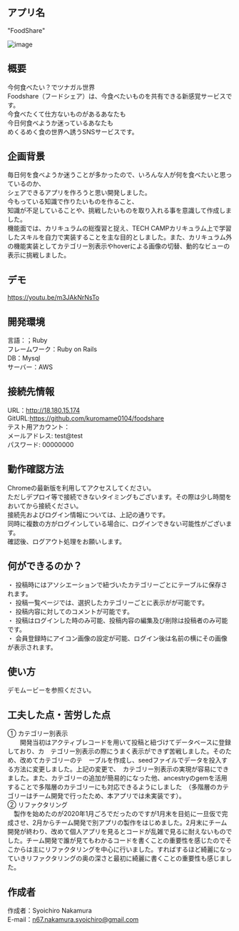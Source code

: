 ## アプリ名  
  
"FoodShare"  
  
![image](https://user-images.githubusercontent.com/59188335/75760839-49476e00-5d7b-11ea-9854-637cbfc68611.png)  
  
## 概要  
  
今何食べたい？でツナガル世界  
Foodshare（フードシェア）は、今食べたいものを共有できる新感覚サービスです。  
今食べたくて仕方ないものがあるあなたも  
今日何食べようか迷っているあなたも  
めくるめく食の世界へ誘うSNSサービスです。  
  
## 企画背景  
  
毎日何を食べようか迷うことが多かったので、いろんな人が何を食べたいと思っているのか、  
シェアできるアプリを作ろうと思い開発しました。  
今もっている知識で作りたいものを作ること、  
知識が不足していることや、挑戦したいものを取り入れる事を意識して作成しました。  
機能面では、カリキュラムの総復習と捉え、TECH CAMPカリキュラム上で学習したスキルを自力で実装することを主な目的としました。また、カリキュラム外の機能実装としてカテゴリー別表示やhoverによる画像の切替、動的なビューの表示に挑戦しました。  
  
## デモ  
https://youtu.be/m3JAkNrNsTo  
  
## 開発環境  
  言語：；Ruby  
  フレームワーク：Ruby on Rails  
  DB：Mysql  
  サーバー：AWS  
  
## 接続先情報
  URL：http://18.180.15.174  
  GitURL:https://github.com/kuromame0104/foodshare  
  テスト用アカウント：  
    メールアドレス: test@test  
    パスワード: 00000000  
  
## 動作確認方法  
  Chromeの最新版を利用してアクセスしてください。  
  ただしデプロイ等で接続できないタイミングもございます。その際は少し時間をおいてから接続ください。  
  接続先およびログイン情報については、上記の通りです。  
  同時に複数の方がログインしている場合に、ログインできない可能性がございます。  
  確認後、ログアウト処理をお願いします。  
  
## 何ができるのか？  
  ・ 投稿時にはアソシエーションで紐づいたカテゴリーごとにテーブルに保存されます。  
  ・ 投稿一覧ページでは、選択したカテゴリーごとに表示がが可能です。  
  ・ 投稿内容に対してのコメントが可能です。  
  ・ 投稿はログインした時のみ可能、投稿内容の編集及び削除は投稿者のみ可能です。  
  ・ 会員登録時にアイコン画像の設定が可能、ログイン後は名前の横にその画像が表示されます。  
  
## 使い方  
  デモムービーを参照ください。  
  
## 工夫した点・苦労した点  
  ① カテゴリー別表示  
　　開発当初はアクティブレコードを用いて投稿と紐づけてデータベースに登録しており、カ　テゴリー別表示の際にうまく表示ができず苦戦しました。そのため、改めてカテゴリーのテ　ーブルを作成し、seedファイルでデータを投入する方法に変更しました。上記の変更で、　カテゴリー別表示の実現が容易にできました。また、カテゴリーの追加が簡易的になった他、ancestryのgemを活用することで多階層のカテゴリーにも対応できるようにしました　（多階層のカテゴリーはチーム開発で行ったため、本アプリでは未実装です）。  
  ② リファクタリング  
  　製作を始めたのが2020年1月ごろでだったのですが1月末を目処に一旦仮で完成させ、2月からチーム開発で別アプリの製作をはじめました。2月末にチーム開発が終わり、改めて個人アプリを見るとコードが乱雑で見るに耐えないものでした。チーム開発で誰が見てもわかるコードを書くことの重要性を感じたのでそこからは主にリファクタリングを中心に行いました。すればするほど綺麗になっていきリファクタリングの奥の深さと最初に綺麗に書くことの重要性も感じました。  
  
## 作成者  
  作成者：Syoichiro Nakamura  
  E-mail：n67.nakamura.syoichiro@gmail.com  
